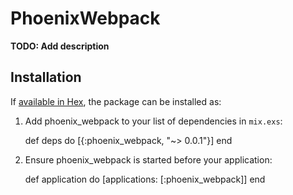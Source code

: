 # PhoenixWebpack

**TODO: Add description**

## Installation

If [available in Hex](https://hex.pm/docs/publish), the package can be installed as:

  1. Add phoenix_webpack to your list of dependencies in `mix.exs`:

        def deps do
          [{:phoenix_webpack, "~> 0.0.1"}]
        end

  2. Ensure phoenix_webpack is started before your application:

        def application do
          [applications: [:phoenix_webpack]]
        end

